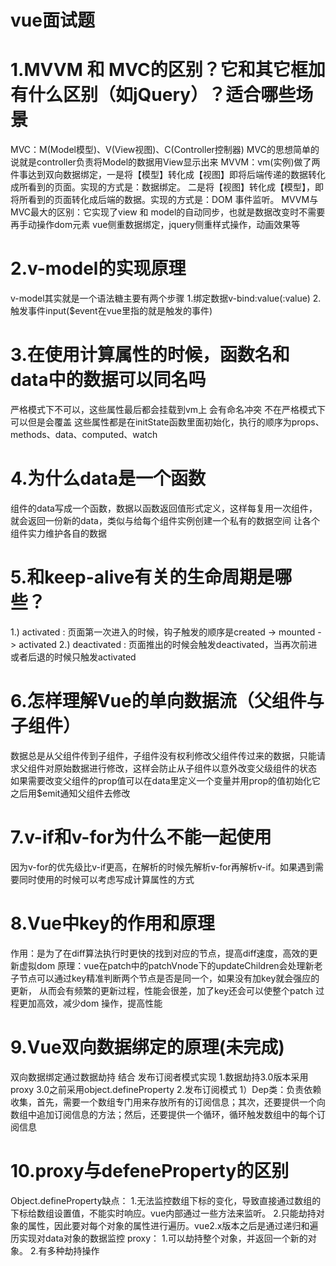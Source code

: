 # vue面试题
# 1.MVVM 和 MVC的区别？它和其它框加有什么区别（如jQuery）？适合哪些场景
  MVC：M(Model模型)、V(View视图)、C(Controller控制器) MVC的思想简单的说就是controller负责将Model的数据用View显示出来
  MVVM：vm(实例)做了两件事达到双向数据绑定，一是将【模型】转化成【视图】即将后端传递的数据转化成所看到的页面。实现的方式是：数据绑定。
  二是将【视图】转化成【模型】，即将所看到的页面转化成后端的数据。实现的方式是：DOM 事件监听。
  MVVM与MVC最大的区别：它实现了view 和 model的自动同步，也就是数据改变时不需要再手动操作dom元素
  vue侧重数据绑定，jquery侧重样式操作，动画效果等

# 2.v-model的实现原理
  v-model其实就是一个语法糖主要有两个步骤 1.绑定数据v-bind:value(:value) 2.触发事件input($event在vue里指的就是触发的事件)

# 3.在使用计算属性的时候，函数名和data中的数据可以同名吗
  严格模式下不可以，这些属性最后都会挂载到vm上 会有命名冲突 不在严格模式下可以但是会覆盖
  这些属性都是在initState函数里面初始化，执行的顺序为props、methods、data、computed、watch

# 4.为什么data是一个函数
  组件的data写成一个函数，数据以函数返回值形式定义，这样每复用一次组件，就会返回一份新的data，类似与给每个组件实例创建一个私有的数据空间
  让各个组件实力维护各自的数据

# 5.和keep-alive有关的生命周期是哪些？
  1.) activated : 页面第一次进入的时候，钩子触发的顺序是created -> mounted -> activated
  2.) deactivated : 页面推出的时候会触发deactivated，当再次前进或者后退的时候只触发activated

# 6.怎样理解Vue的单向数据流（父组件与子组件）
  数据总是从父组件传到子组件，子组件没有权利修改父组件传过来的数据，只能请求父组件对原始数据进行修改，这样会防止从子组件以意外改变父级组件的状态
  如果需要改变父组件的prop值可以在data里定义一个变量并用prop的值初始化它之后用$emit通知父组件去修改

# 7.v-if和v-for为什么不能一起使用
  因为v-for的优先级比v-if更高，在解析的时候先解析v-for再解析v-if。如果遇到需要同时使用的时候可以考虑写成计算属性的方式
# 8.Vue中key的作用和原理
  作用：是为了在diff算法执行时更快的找到对应的节点，提高diff速度，高效的更新虚拟dom
  原理：vue在patch中的patchVnode下的updateChildren会处理新老子节点可以通过key精准判断两个节点是否是同一个，如果没有加key就会强应的更新，
  从而会有频繁的更新过程，性能会很差，加了key还会可以使整个patch 过程更加高效，减少dom 操作，提高性能

# 9.Vue双向数据绑定的原理(未完成)
  双向数据绑定通过数据劫持 结合 发布订阅者模式实现
  1.数据劫持3.0版本采用proxy 3.0之前采用object.defineProperty
  2.发布订阅模式
    1）Dep类：负责依赖收集，首先，需要一个数组专门用来存放所有的订阅信息；其次，还要提供一个向数组中追加订阅信息的方法；然后，还要提供一个循环，循环触发数组中的每个订阅信息

# 10.proxy与defeneProperty的区别
Object.defineProperty缺点：
  1.无法监控数组下标的变化，导致直接通过数组的下标给数组设置值，不能实时响应。vue内部通过一些方法来监听。
  2.只能劫持对象的属性，因此要对每个对象的属性进行遍历。vue2.x版本之后是通过递归和遍历实现对data对象的数据监控
proxy：
  1.可以劫持整个对象，并返回一个新的对象。
  2.有多种劫持操作
